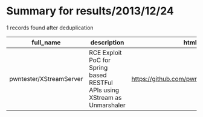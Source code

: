 
# Summary for results/2013/12/24
    
1 records found after deduplication

| full_name | description | html_url | matched_list | matched_count | pushed_at | size | stargazers_count | language | forks_count |
|-------------------------|----------------------------------------------------------------------------|--------------------------------------------|-------------------------------|-----------------|---------------------------|--------|--------------------|------------|---------------|
| pwntester/XStreamServer | RCE Exploit PoC for Spring based RESTFul APIs using XStream as Unmarshaler | https://github.com/pwntester/XStreamServer | ['exploit', 'rce', 'rce poc'] | 3 | 2013-12-24 14:10:21+00:00 | 148 | 19 | Java | 5 |
